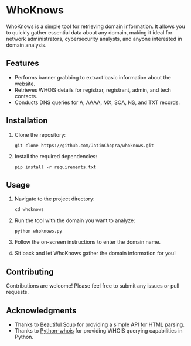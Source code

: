 # WhoKnows

WhoKnows is a simple tool for retrieving domain information. It allows you to quickly gather essential data about any domain, making it ideal for network administrators, cybersecurity analysts, and anyone interested in domain analysis.

## Features

- Performs banner grabbing to extract basic information about the website.
- Retrieves WHOIS details for registrar, registrant, admin, and tech contacts.
- Conducts DNS queries for A, AAAA, MX, SOA, NS, and TXT records.

## Installation

1. Clone the repository:

   ```
   git clone https://github.com/JatinChopra/whoknows.git
   ```

2. Install the required dependencies:

   ```
   pip install -r requirements.txt
   ```

## Usage

1. Navigate to the project directory:

   ```
   cd whoknows
   ```

2. Run the tool with the domain you want to analyze:

   ```
   python whoknows.py
   ```

3. Follow the on-screen instructions to enter the domain name.

4. Sit back and let WhoKnows gather the domain information for you!



## Contributing

Contributions are welcome! Please feel free to submit any issues or pull requests.

## Acknowledgments

- Thanks to [Beautiful Soup](https://www.crummy.com/software/BeautifulSoup/) for providing a simple API for HTML parsing.
- Thanks to [Python-whois](https://pypi.org/project/python-whois/) for providing WHOIS querying capabilities in Python.
